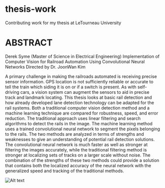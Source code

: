 # thesis-work
Contributing work for my thesis at LeTourneau University



# ABSTRACT

Derek Syme (Master of Science in Electrical Engineering)
Implementation of Computer Vision for Railroad Automation Using Convolutional Neural Networks
Directed by Dr. JoonWan Kim

A primary challenge in making the railroads automated is receiving precise sensor information. GPS location is not sufficiently reliable or accurate to tell the train which siding it is on or if a switch is present. As with self-driving cars, a vision system can augment the sensors to aid in precise track and landmark locating. This thesis looks at basic rail detection and how already developed lane detection technology can be adapted for the rail systems. Both a traditional computer vision detection method and a machine learning technique are compared for robustness, speed, and error reduction. The traditional approach uses linear filtering and search algorithms to detect the rails in the image. The machine learning method uses a trained convolutional neural network to segment the pixels belonging to the rails. The two methods are analyzed in terms of strengths and weaknesses to give an understanding of potential rail detection solutions. 
The convolutional neural network is much faster as well as stronger at filtering the images accurately, while the traditional filtering method is stronger at localizing sets of tracks on a larger scale without noise. The combination of the strengths of these two methods could provide a solution that contains both the localized accuracy of the neural network with the generalized speed and tracking of the traditional methods. 

![Alt text](CNN_Prediction.jpg?raw=true "CNN Prediction")
